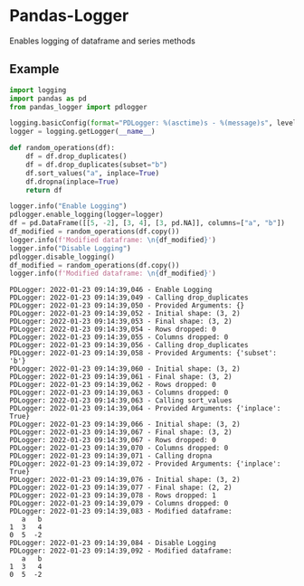# Pandas-Logger
Enables logging of dataframe and series methods
## Example
```python
import logging
import pandas as pd
from pandas_logger import pdlogger  

logging.basicConfig(format="PDLogger: %(asctime)s - %(message)s", level=logging.INFO)
logger = logging.getLogger(__name__)

def random_operations(df):
    df = df.drop_duplicates()
    df = df.drop_duplicates(subset="b")
    df.sort_values("a", inplace=True)
    df.dropna(inplace=True)
    return df

logger.info("Enable Logging")
pdlogger.enable_logging(logger=logger)
df = pd.DataFrame([[5, -2], [3, 4], [3, pd.NA]], columns=["a", "b"])
df_modified = random_operations(df.copy())
logger.info(f'Modified dataframe: \n{df_modified}')
logger.info("Disable Logging")
pdlogger.disable_logging()
df_modified = random_operations(df.copy())
logger.info(f'Modified dataframe: \n{df_modified}')
```

    PDLogger: 2022-01-23 09:14:39,046 - Enable Logging
    PDLogger: 2022-01-23 09:14:39,049 - Calling drop_duplicates
    PDLogger: 2022-01-23 09:14:39,050 - Provided Arguments: {}
    PDLogger: 2022-01-23 09:14:39,052 - Initial shape: (3, 2)
    PDLogger: 2022-01-23 09:14:39,053 - Final shape: (3, 2)
    PDLogger: 2022-01-23 09:14:39,054 - Rows dropped: 0
    PDLogger: 2022-01-23 09:14:39,055 - Columns dropped: 0
    PDLogger: 2022-01-23 09:14:39,056 - Calling drop_duplicates
    PDLogger: 2022-01-23 09:14:39,058 - Provided Arguments: {'subset': 'b'}
    PDLogger: 2022-01-23 09:14:39,060 - Initial shape: (3, 2)
    PDLogger: 2022-01-23 09:14:39,061 - Final shape: (3, 2)
    PDLogger: 2022-01-23 09:14:39,062 - Rows dropped: 0
    PDLogger: 2022-01-23 09:14:39,063 - Columns dropped: 0
    PDLogger: 2022-01-23 09:14:39,063 - Calling sort_values
    PDLogger: 2022-01-23 09:14:39,064 - Provided Arguments: {'inplace': True}
    PDLogger: 2022-01-23 09:14:39,066 - Initial shape: (3, 2)
    PDLogger: 2022-01-23 09:14:39,067 - Final shape: (3, 2)
    PDLogger: 2022-01-23 09:14:39,067 - Rows dropped: 0
    PDLogger: 2022-01-23 09:14:39,070 - Columns dropped: 0
    PDLogger: 2022-01-23 09:14:39,071 - Calling dropna
    PDLogger: 2022-01-23 09:14:39,072 - Provided Arguments: {'inplace': True}
    PDLogger: 2022-01-23 09:14:39,076 - Initial shape: (3, 2)
    PDLogger: 2022-01-23 09:14:39,077 - Final shape: (2, 2)
    PDLogger: 2022-01-23 09:14:39,078 - Rows dropped: 1
    PDLogger: 2022-01-23 09:14:39,079 - Columns dropped: 0
    PDLogger: 2022-01-23 09:14:39,083 - Modified dataframe:
       a   b
    1  3   4
    0  5  -2
    PDLogger: 2022-01-23 09:14:39,084 - Disable Logging
    PDLogger: 2022-01-23 09:14:39,092 - Modified dataframe: 
       a   b
    1  3   4
    0  5  -2
